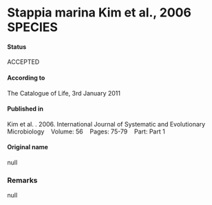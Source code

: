 # Stappia marina Kim et al., 2006 SPECIES

#### Status
ACCEPTED

#### According to
The Catalogue of Life, 3rd January 2011

#### Published in
Kim et al. . 2006. International Journal of Systematic and Evolutionary Microbiology    Volume: 56    Pages: 75-79    Part: Part 1

#### Original name
null

### Remarks
null